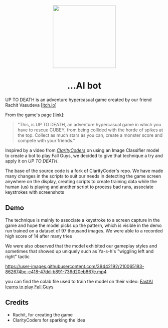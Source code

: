 <center>
    <img src="https://img.itch.zone/aW1nLzY3MDQyOTcucG5n/original/9RjANB.png" width="200" />
    <h1>…AI bot </h1>
</center>

UP TO DEATH is an adventure hypercasual game created by our friend Rachit
Vasudeva [[itch.io](https://itch.io/profile/rachit-vasudeva)]

From the game's page [[link](https://rachit-vasudeva.itch.io/up-to-death)]:

> "This, is UP TO DEATH, an adventure hypercasual game in which you have to
> rescue CUBEY, from being collided with the horde of spikes at the top. Collect
> as much stars as you can, create a monster score and compete with your
> friends."

Inspired by a video from
_[ClarityCoders](https://www.youtube.com/@ClarityCoders)_ on using an Image
Classifier model to create a bot to play Fall Guys, we decided to give that
technique a try and apply it on _UP TO DEATH_.

The base of the source code is a fork of ClarityCoder's repo. We have made many
changes in the scripts to suit our needs in detecting the game screen anywhere
on the display, creating scripts to create training data while the human (us) is
playing and another script to process bad runs, associate keystrokes with
screenshots

## Demo

The technique is mainly to associate a keystroke to a screen capture in the game
and hope the model picks up the pattern, which is visible in the demo run
trained on a dataset of 97 thousand images. We were able to a recorded high
score of 14 after many tries

We were also observed that the model exhibited our gameplay styles and sometimes
that showed up uniquely such as Ya-s-h's "wiggling left and right" tactic


https://user-images.githubusercontent.com/39442192/210065183-862674bc-c418-47dd-b891-736d20eb867e.mp4


you can find the colab file used to train the model on their video:
[FastAI learns to play Fall Guys](https://youtu.be/GS_0ZKzrvk0)

## Credits

- Rachit, for creating the game
- ClarityCoders for sparking the idea
